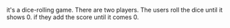 it's a dice-rolling game. There are two players. The users roll the dice until it shows 0. if they add the score until it comes 0.


